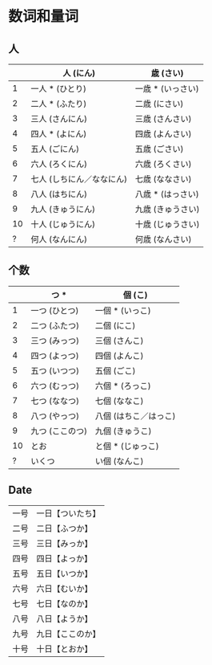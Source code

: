 # 数词和量词

## 人

|     | 人 (にん)                 | 歳 (さい)         |
| --- | ------------------------- | ----------------- |
| 1   | 一人 * (ひとり)           | 一歳 * (いっさい) |
| 2   | 二人 * (ふたり)           | 二歳 (にさい)     |
| 3   | 三人 (さんにん)           | 三歳 (さんさい)   |
| 4   | 四人 * (よにん)           | 四歳 (よんさい)   |
| 5   | 五人 (ごにん)             | 五歳 (ごさい)     |
| 6   | 六人 (ろくにん)           | 六歳 (ろくさい)   |
| 7   | 七人 (しちにん／ななにん) | 七歳 (ななさい)   |
| 8   | 八人 (はちにん)           | 八歳 * (はっさい) |
| 9   | 九人 (きゅうにん)         | 九歳 (きゅうさい) |
| 10  | 十人 (じゅうにん)         | 十歳 (じゅうさい) |
| ?   | 何人 (なんにん)           | 何歳 (なんさい)   |


## 个数

|     | つ *            | 個 (こ)               |
| --- | --------------- | --------------------- |
| 1   | 一つ (ひとつ)   | 一個 * (いっこ)       |
| 2   | 二つ (ふたつ)   | 二個 (にこ)           |
| 3   | 三つ (みっつ)   | 三個 (さんこ)         |
| 4   | 四つ (よっつ)   | 四個 (よんこ)         |
| 5   | 五つ (いつつ)   | 五個 (ごこ)           |
| 6   | 六つ (むっつ)   | 六個 * (ろっこ)       |
| 7   | 七つ (ななつ)   | 七個 (ななこ)         |
| 8   | 八つ (やっつ)   | 八個 (はちこ／はっこ) |
| 9   | 九つ (ここのつ) | 九個 (きゅうこ)       |
| 10  | とお            | と個 * (じゅっこ)     |
| ?   | いくつ          | い個 (なんこ)         |


## Date

|      |                  |
| ---- | ---------------- |
| 一号 | 一日【ついたち】 |
| 二号 | 二日【ふつか】   |
| 三号 | 三日【みっか】   |
| 四号 | 四日【よっか】   |
| 五号 | 五日【いつか】   |
| 六号 | 六日【むいか】   |
| 七号 | 七日【なのか】   |
| 八号 | 八日【ようか】   |
| 九号 | 九日【ここのか】 |
| 十号 | 十日【とおか】   |